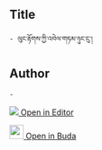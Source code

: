 ## Title
	- ལུང་རྟོགས་ཀྱི་འབེལ་གཏམ་ཉུང་ངུ་།

## Author
	- 



[<img src="https://img.icons8.com/color/25/000000/edit-property.png"> Open in Editor](http://editor.openpecha.org/P010543)

[<img width="25" src="https://library.bdrc.io/icons/BUDA-small.svg"> Open in Buda](https://library.bdrc.io/show/bdr:IE0OPP010543)
